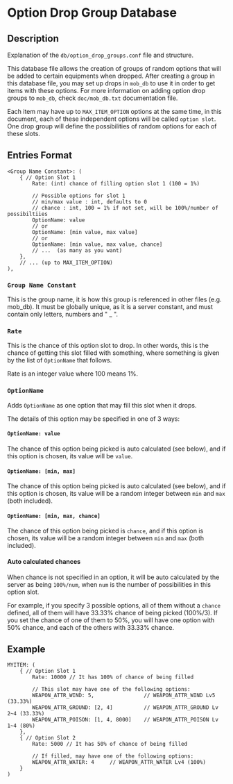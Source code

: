 # Option Drop Group Database

## Description 
Explanation of the `db/option_drop_groups.conf` file and structure.

This database file allows the creation of groups of random options
that will be added to certain equipments when dropped. After creating
a group in this database file, you may set up drops in `mob_db` to use
it in order to get items with these options. For more information on
adding option drop groups to `mob_db`, check `doc/mob_db.txt` documentation file.

Each item may have up to `MAX_ITEM_OPTION` options at the same time,
in this document, each of these independent options will be called
`option slot`. One drop group will define the possibilities of random
options for each of these slots.

## Entries Format

```
<Group Name Constant>: (
	{ // Option Slot 1
		Rate: (int) chance of filling option slot 1 (100 = 1%)

		// Possible options for slot 1
		// min/max value : int, defaults to 0
		// chance : int, 100 = 1% if not set, will be 100%/number of possibiltiies
		OptionName: value
		// or
		OptionName: [min value, max value]
		// or
		OptionName: [min value, max value, chance]
		// ...  (as many as you want)
	},
	// ... (up to MAX_ITEM_OPTION)
),
```

### `Group Name Constant`
This is the group name, it is how this group is referenced in other files
(e.g. mob_db). It must be globally unique, as it is a server constant, and
must contain only letters, numbers and " _ ".

### `Rate`
This is the chance of this option slot to drop. In other words, this is the
chance of getting this slot filled with something, where something is given
by the list of `OptionName` that follows.

Rate is an integer value where 100 means 1%.

### `OptionName`
Adds `OptionName` as one option that may fill this slot when it drops.

The details of this option may be specified in one of 3 ways:

#### `OptionName: value`
The chance of this option being picked is auto calculated (see below),
and if this option is chosen, its value will be `value`.

#### `OptionName: [min, max]`
The chance of this option being picked is auto calculated (see below),
and if this option is chosen, its value will be a random integer between
`min` and `max` (both included).

#### `OptionName: [min, max, chance]`
The chance of this option being picked is `chance`, and if this option is chosen,
its value will be a random integer between `min` and `max` (both included).

#### Auto calculated chances
When chance is not specified in an option, it will be auto calculated by
the server as being `100%/num`, when `num` is the number of possibilities
in this option slot.

For example, if you specify 3 possible options, all of them without 
a `chance` defined, all of them will have 33.33% chance of being
picked (100%/3). If you set the chance of one of them to 50%, you
will have one option with 50% chance, and each of the others with
33.33% chance.

## Example
```
MYITEM: (
	{ // Option Slot 1
		Rate: 10000 // It has 100% of chance of being filled

		// This slot may have one of the following options:
		WEAPON_ATTR_WIND: 5,                // WEAPON_ATTR_WIND Lv5 (33.33%)
		WEAPON_ATTR_GROUND: [2, 4]          // WEAPON_ATTR_GROUND Lv 2~4 (33.33%)
		WEAPON_ATTR_POISON: [1, 4, 8000]    // WEAPON_ATTR_POISON Lv 1~4 (80%)
	},
	{ // Option Slot 2
		Rate: 5000 // It has 50% of chance of being filled

		// If filled, may have one of the following options:
		WEAPON_ATTR_WATER: 4     // WEAPON_ATTR_WATER Lv4 (100%)
	}
)
```
